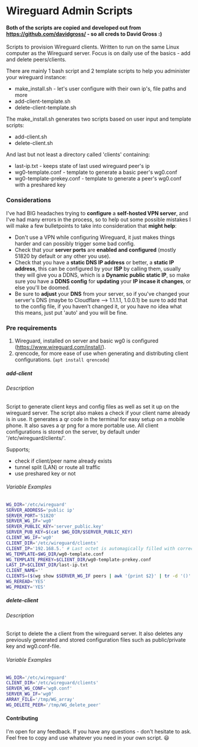 # Wireguard Admin Scripts
#### Both of the scripts are copied and developed out from https://github.com/davidgross/ - so all creds to David Gross :)

Scripts to provision Wireguard clients. Written to run on the same Linux computer as the Wireguard server.
Focus is on daily use of the basics - add and delete peers/clients.

There are mainly 1 bash script and 2 template scripts to help you administer your wireguard instance:
- make_install.sh - let's user configure with their own ip's, file paths and more
- add-client-template.sh
- delete-client-template.sh

The make_install.sh generates two scripts based on user input and template scripts:
- add-client.sh
- delete-client.sh

And last but not least a directory called 'clients' containing:
- last-ip.txt - keeps state of last used wireguard peer's ip
- wg0-template.conf - template to generate a basic peer's wg0.conf
- wg0-template-prekey.conf - template to generate a peer's wg0.conf with a preshared key

### Considerations
I've had BIG headaches trying to **configure** a **self-hosted VPN server**, and I've had many errors in the process,
so to help out some possible mistakes I will make a few bulletpoints to take into consideration that **might help**:

- Don't use a VPN while configuring Wireguard, it just makes things harder and can possibly trigger some bad config.
- Check that your **server ports** are **enabled and configured** (mostly 51820 by default or any other you use).
- Check that you have a **static DNS IP address** or better, a **static IP address**, this can be configured by your **ISP** 
by calling them, usually they will give you a DDNS, which is a **Dynamic public static IP**, so make sure you have a **DDNS config** 
for **updating** your **IP incase it changes**, or else you'll be doomed.
- Be sure to **adjust** your **DNS** from your server, so if you've changed your server's DNS (maybe to Cloudflare --> 1.1.1.1, 1.0.0.1) 
be sure to add that to the config file, if you haven't changed it, or you have no idea what this means, just put 'auto' and you will 
be fine.

### Pre requirements
1. Wireguard, installed on server and basic wg0 is configured (https://www.wireguard.com/install/).
2. qrencode, for more ease of use when generating and distributing client configurations. (`apt install qrencode`)

##### add-client
###### Description
Script to generate client keys and config files as well as set it up on the wireguard server.
The script also makes a check if your client name already is in use.
It generates a qr code in the terminal for easy setup on a mobile phone. It also saves a qr png for a more portable use.
All client configurations is stored on the server, by default under '/etc/wireguard/clients/'.

Supports;
- check if client/peer name already exists
- tunnel split (LAN) or route all traffic
- use preshared key or not

###### Variable Examples
```bash
WG_DIR='/etc/wireguard'
SERVER_ADDRESS='public ip'
SERVER_PORT='51820'
SERVER_WG_IF='wg0'
SERVER_PUBLIC_KEY='server_public.key'
SERVER_PUB_KEY=$(cat $WG_DIR/$SERVER_PUBLIC_KEY)
CLIENT_WG_IF='wg0'
CLIENT_DIR='/etc/wireguard/clients'
CLIENT_IP='192.168.5.' # Last octet is automagically filled with correct IP read from the file last-ip.txt
WG_TEMPLATE=$WG_DIR/wg0-template.conf
WG_TEMPLATE_PREKEY=$CLIENT_DIR/wg0-template-prekey.conf
LAST_IP=$CLIENT_DIR/last-ip.txt
CLIENT_NAME=''
CLIENTS=($(wg show $SERVER_WG_IF peers | awk '{print $2}' | tr -d '()' | sed '/^[[:blank:]]*$/d'))
WG_REREAD='YES'
WG_PREKEY='YES'
```

##### delete-client
###### Description
Script to delete the a client from the wireguard server. It also deletes any previously generated and stored configuration files such as public/private key and wg0.conf-file.


###### Variable Examples
```bash
WG_DIR='/etc/wireguard'
CLIENT_DIR='/etc/wireguard/clients'
SERVER_WG_CONF='wg0.conf'
SERVER_WG_IF='wg0'
ARRAY_FILE='/tmp/WG_array'
WG_DELETE_PEER='/tmp/WG_delete_peer'
```

#### Contributing
I'm open for any feedback. If you have any questions - don't hesitate to ask.
Feel free to copy and use whatever you need in your own script. :smiley:
